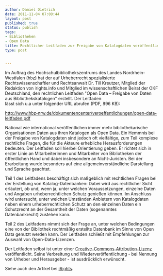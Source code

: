 ```yaml
---
author: Daniel Dietrich
date: 2011-11-04 07:00:44
layout: post
published: true
status: publish
tags:
- Bibliotheken
- Open Data
title: Rechtlicher Leitfaden zur Freigabe von Katalogdaten veröffentlicht
type: post


---
```


Im Auftrag des Hochschulbibliothekszentrums des Landes Nordrhein-Westfalen (hbz) hat der auf Urheberrecht spezialisierte Rechtswissenschaftler und Rechtsanwalt Dr. Till Kreutzer, Mitglied der Redaktion von irights.info und Mitglied im wissenschaftlichen Beirat der OKF Deutschland, den rechtlichen Leitfaden "Open Data – Freigabe von Daten aus Bibliothekskatalogen" erstellt. Der Leitfaden  
lässt sich u.a unter folgender URL abrufen (PDF, 896 KB):

<http://www.hbz-nrw.de/dokumentencenter/veroeffentlichungen/open-data-leitfaden.pdf>

National wie international veröffentlichen immer mehr bibliothekarische Organisationen Daten aus ihren Katalogen als Open Data. Ein Hemmnis bei der Freigabe von Katalogdaten sind jedoch oft vielfältige, zum Teil komplexe rechtliche Fragen, die für die Akteure erhebliche Herausforderungen bedeuten. Der Leitfaden soll hierbei Orientierung geben. Er richtet sich in erster Linie an Mitarbeiterinnen und Mitarbeiter von Bibliotheken der öffentlichen Hand und dabei insbesondere an Nicht-Juristen. Bei der Erarbeitung wurde besonders auf eine allgemeinverständliche Darstellung und Sprache geachtet.

Teil 1 des Leitfadens beschäftigt sich maßgeblich mit rechtlichen Fragen bei der Erstellung von Katalog-Datenbanken: Dabei wird aus rechtlicher Sicht erläutert, ob und, wenn ja, unter welchen Voraussetzungen, einzelne Daten und Angaben urheberrechtlichen Schutz genießen können. Im Anschluss wird untersucht, unter welchen Umständen Anbietern von Katalogdaten neben einem urheberrechtlichen Schutz an den einzelnen Daten ein Schutzrecht an der Gesamtheit der Daten (sogenanntes  
Datenbankrecht) zustehen kann.

Teil 2 des Leitfadens nimmt sich der Frage an, unter welchen Bedingungen eine von der Bibliothek rechtmäßig erstellte Datenbank im Sinne von Open Data genutzt werden kann. Der Leitfaden schließt mit Empfehlungen zur Auswahl von Open-Data-Lizenzen.

Der Leitfaden selbst ist unter einer [Creative-Commons-Attribution-Lizenz](http://creativecommons.org/licenses/by/3.0/de/) veröffentlicht. Seine Verbreitung und Wiederveröffentlichung - bei Nennung von Urheber und Herausgeber - ist ausdrücklich erwünscht.

Siehe auch den Artikel bei [iRights](http://irights.info/?q=content/leitfaden-open-data-freigabe-daten-bibliothekskataloge).